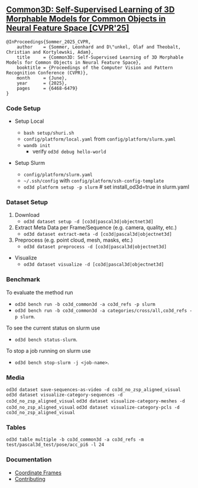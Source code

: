 ## [Common3D: Self-Supervised Learning of 3D Morphable Models for Common Objects in Neural Feature Space [CVPR'25]](https://genintel.github.io/common3d)

```commandline
@InProceedings{Sommer_2025_CVPR,
    author    = {Sommer, Leonhard and D\"unkel, Olaf and Theobalt, Christian and Kortylewski, Adam},
    title     = {Common3D: Self-Supervised Learning of 3D Morphable Models for Common Objects in Neural Feature Space},
    booktitle = {Proceedings of the Computer Vision and Pattern Recognition Conference (CVPR)},
    month     = {June},
    year      = {2025},
    pages     = {6468-6479}
}
```

### Code Setup
- Setup Local
  - `bash setup/shuri.sh`
  - `config/platform/local.yaml` from `config/platform/slurm.yaml`
  - `wandb init`
    - verify `od3d debug hello-world`

- Setup Slurm
  - `config/platform/slurm.yaml`
  - `~/.ssh/config` with `config/platform/ssh-config-template`
  - `od3d platform setup -p slurm` # set install_od3d=true in slurm.yaml

### Dataset Setup

  1) Download
     - `od3d dataset setup -d [co3d|pascal3d|objectnet3d]`
  2) Extract Meta Data per Frame/Sequence (e.g. camera, quality, etc.)
     - `od3d dataset extract-meta -d [co3d|pascal3d|objectnet3d]`
  3) Preprocess (e.g. point cloud, mesh, masks, etc.)
     - `od3d dataset preprocess -d [co3d|pascal3d|objectnet3d]`

  - Visualize
    - `od3d dataset visualize -d [co3d|pascal3d|objectnet3d]`

### Benchmark

To evaluate the method run

  - `od3d bench run -b co3d_common3d -a co3d_refs -p slurm`
  - `od3d bench run -b co3d_common3d -a categories/cross/all,co3d_refs -p slurm`.

To see the current status on slurm use

  - `od3d bench status-slurm`.

To stop a job running on slurm use

  - `od3d bench stop-slurm -j <job-name>`.

### Media
`od3d dataset save-sequences-as-video -d co3d_no_zsp_aligned_visual`
`od3d dataset visualize-category-sequences -d co3d_no_zsp_aligned_visual`
`od3d dataset visualize-category-meshes -d co3d_no_zsp_aligned_visual`
`od3d dataset visualize-category-pcls -d co3d_no_zsp_aligned_visual`

### Tables
`od3d table multiple -b co3d_common3d -a co3d_refs -m test/pascal3d_test/pose/acc_pi6 -l 24`

### Documentation
- [Coordinate Frames](docs/coordinate_frames/README.md)
- [Contributing](docs/contributing/README.md)
